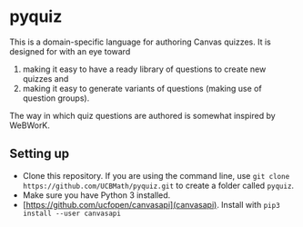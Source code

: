 # pyquiz

This is a domain-specific language for authoring Canvas quizzes.  It
is designed for with an eye toward
1. making it easy to have a ready library of questions to create new quizzes and
2. making it easy to generate variants of questions (making use of question groups).

The way in which quiz questions are authored is somewhat inspired by
WeBWorK.

## Setting up

- Clone this repository.  If you are using the command line, use `git clone https://github.com/UCBMath/pyquiz.git` to create a folder called `pyquiz`.
- Make sure you have Python 3 installed.
- [https://github.com/ucfopen/canvasapi](canvasapi).  Install with `pip3 install --user canvasapi`
